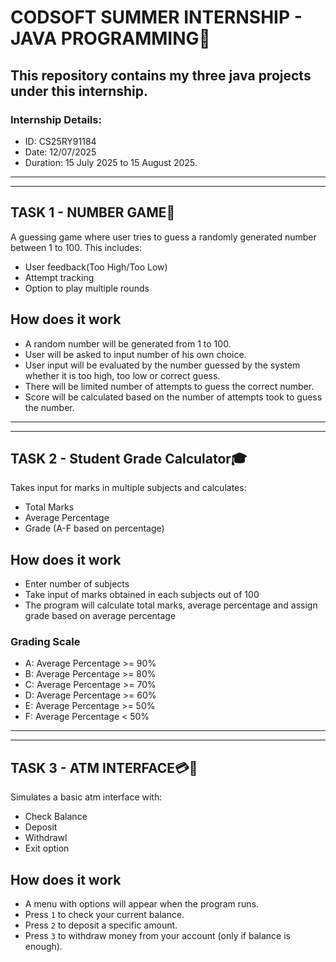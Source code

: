 # CODSOFT SUMMER INTERNSHIP - JAVA PROGRAMMING🎯
**This repository contains my three java projects under this internship.**
<br>
--------------
### **Internship Details:**
- ID: CS25RY91184
- Date: 12/07/2025
- Duration: 15 July 2025 to 15 August 2025.
------------
------------

## TASK 1 - NUMBER GAME🔢
A guessing game where user tries to guess a randomly generated number between 1 to 100.
This includes:
- User feedback(Too High/Too Low)
- Attempt tracking
- Option to play multiple rounds
## How does it work
- A random number will be generated from 1 to 100.
- User will be asked to input number of his own choice.
- User input will be evaluated by the number guessed by the system whether it is too high, too low or correct guess.
- There will be limited number of attempts to guess the correct number.
- Score will be calculated based on the number of attempts took to guess the number.
------------------------------------
------------------------------------
## TASK 2 - Student Grade Calculator🎓
Takes input for marks in multiple subjects and calculates:
- Total Marks
- Average Percentage
- Grade (A-F based on percentage)
## How does it work
- Enter number of subjects
- Take input of marks obtained in each subjects out of 100
- The program will calculate total marks, average percentage and assign grade based on average percentage
### Grading Scale
- A: Average Percentage >= 90%
- B: Average Percentage >= 80%
- C: Average Percentage >= 70%
- D: Average Percentage >= 60%
- E: Average Percentage >= 50%
- F: Average Percentage < 50%
-------------------
-------------------
## TASK 3 - ATM INTERFACE💳🏧
Simulates a basic atm interface with:
- Check Balance
- Deposit
- Withdrawl
- Exit option
## How does it work
- A menu with options will appear when the program runs.
- Press `1` to check your current balance.
- Press `2` to deposit a specific amount.
- Press `3` to withdraw money from your account (only if balance is enough).
